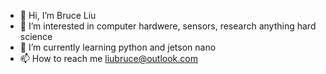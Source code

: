 - 👋 Hi, I’m Bruce Liu
- 👀 I’m interested in computer hardwere, sensors, research anything hard science
- 🌱 I’m currently learning python and jetson nano
- 📫 How to reach me liubruce@outlook.com

<!---
liu-bruce/liu-bruce is a ✨ special ✨ repository because its `README.md` (this file) appears on your GitHub profile.
You can click the Preview link to take a look at your changes.
--->
